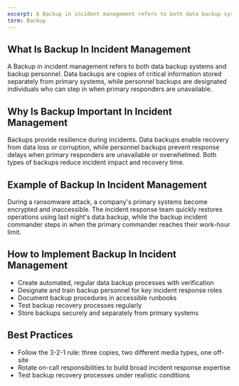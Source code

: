 ```yaml
---
excerpt: A Backup in incident management refers to both data backup systems and backup personnel.
term: Backup
---
```

## What Is Backup In Incident Management

A Backup in incident management refers to both data backup systems and backup personnel. Data backups are copies of critical information stored separately from primary systems, while personnel backups are designated individuals who can step in when primary responders are unavailable.

## Why Is Backup Important In Incident Management

Backups provide resilience during incidents. Data backups enable recovery from data loss or corruption, while personnel backups prevent response delays when primary responders are unavailable or overwhelmed. Both types of backups reduce incident impact and recovery time.

## Example of Backup In Incident Management

During a ransomware attack, a company's primary systems become encrypted and inaccessible. The incident response team quickly restores operations using last night's data backup, while the backup incident commander steps in when the primary commander reaches their work-hour limit.

## How to Implement Backup In Incident Management

- Create automated, regular data backup processes with verification
- Designate and train backup personnel for key incident response roles
- Document backup procedures in accessible runbooks
- Test backup recovery processes regularly
- Store backups securely and separately from primary systems

## Best Practices

- Follow the 3-2-1 rule: three copies, two different media types, one off-site
- Rotate on-call responsibilities to build broad incident response expertise
- Test backup recovery processes under realistic conditions